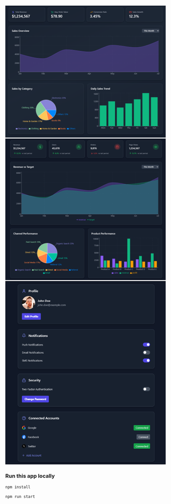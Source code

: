 

![Demo App](/public/screenshot-for-readme-1.png)
![Demo App](/public/screenshot-for-readme-2.png)
![Demo App](/public/screenshot-for-readme-3.png)



### Run this app locally

```shell
npm install
```

```shell
npm run start
```
